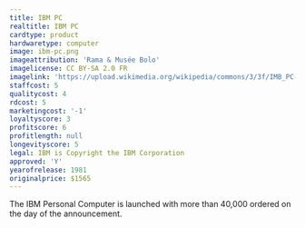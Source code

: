 ```yaml
---
title: IBM PC
realtitle: IBM PC
cardtype: product
hardwaretype: computer
image: ibm-pc.png
imageattribution: 'Rama & Musée Bolo'
imagelicense: CC BY-SA 2.0 FR
imagelink: 'https://upload.wikimedia.org/wikipedia/commons/3/3f/IMB_PC-IMG_7271.jpg'
staffcost: 5
qualitycost: 4
rdcost: 5
marketingcost: '-1'
loyaltyscore: 3
profitscore: 6
profitlength: null
longevityscore: 5
legal: IBM is Copyright the IBM Corporation
approved: 'Y'
yearofrelease: 1981
originalprice: $1565
---
```


The IBM Personal Computer is launched with more than 40,000 ordered on the day of the announcement.
